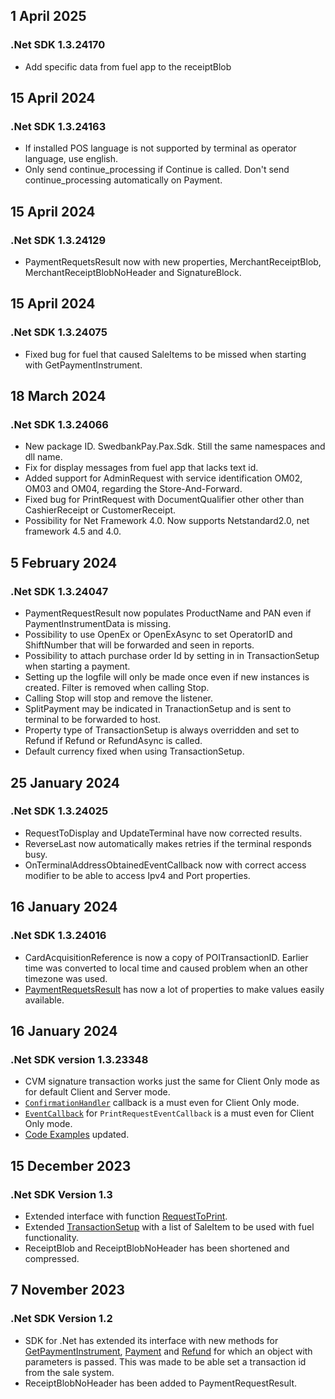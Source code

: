 
## 1 April 2025

### .Net SDK 1.3.24170

*   Add specific data from fuel app to the receiptBlob

## 15 April 2024

### .Net SDK 1.3.24163

*   If installed POS language is not supported by terminal as operator language,
    use english.
*   Only send continue_processing if Continue is called. Don't send
    continue_processing automatically on Payment.

## 15 April 2024

### .Net SDK 1.3.24129

*   PaymentRequetsResult now with new properties, MerchantReceiptBlob,
    MerchantReceiptBlobNoHeader and SignatureBlock.

## 15 April 2024

### .Net SDK 1.3.24075

*   Fixed bug for fuel that caused SaleItems to be missed when starting with
    GetPaymentInstrument.

## 18 March 2024

### .Net SDK 1.3.24066

*   New package ID. SwedbankPay.Pax.Sdk. Still the same namespaces and dll name.
*   Fix for display messages from fuel app that lacks text id.
*   Added support for AdminRequest with service identification OM02, OM03 and
    OM04, regarding the Store-And-Forward.
*   Fixed bug for PrintRequest with DocumentQualifier other other than
    CashierReceipt or CustomerReceipt.
*   Possibility for Net Framework 4.0. Now supports Netstandard2.0, net
    framework 4.5 and 4.0.

## 5 February 2024

### .Net SDK 1.3.24047

*   PaymentRequestResult now populates ProductName and PAN even if
    PaymentInstrumentData is missing.
*   Possibility to use OpenEx or OpenExAsync to set OperatorID and ShiftNumber
    that will be forwarded and seen in reports.
*   Possibility to attach purchase order Id by setting in in TransactionSetup
    when starting a payment.
*   Setting up the logfile will only be made once even if new instances is
    created. Filter is removed when calling Stop.
*   Calling Stop will stop and remove the listener.
*   SplitPayment may be indicated in TranactionSetup and is sent to terminal to
    be forwarded to host.
*   Property type of TransactionSetup is always overridden and set to Refund if
    Refund or RefundAsync is called.
*   Default currency fixed when using TransactionSetup.

## 25 January 2024

### .Net SDK 1.3.24025

*   RequestToDisplay and UpdateTerminal have now corrected results.
*   ReverseLast now automatically makes retries if the terminal responds busy.
*   OnTerminalAddressObtainedEventCallback now with correct access modifier to
    be able to access Ipv4 and Port properties.

## 16 January 2024

### .Net SDK 1.3.24016

*   CardAcquisitionReference is now a copy of POITransactionID. Earlier time was
    converted to local time and caused problem when an other timezone was used.
*   [PaymentRequetsResult][paymentrequestresult] has now a lot of properties to
    make values easily available.

## 16 January 2024

### .Net SDK version 1.3.23348

*   CVM signature transaction works just the same for Client Only mode as for
    default Client and Server mode.
*   [`ConfirmationHandler`][confirmationhandler] callback is a must even for
    Client Only mode.
*   [`EventCallback`][eventcallback] for `PrintRequestEventCallback` is a must
    even for Client Only mode.
*   [Code Examples][codeexamples] updated.

## 15 December 2023

### .Net SDK Version 1.3

*   Extended interface with function [RequestToPrint][requesttoprint].
*   Extended [TransactionSetup][transactionsetup] with a list of SaleItem to be
    used with fuel functionality.
*   ReceiptBlob and ReceiptBlobNoHeader has been shortened and compressed.

## 7 November 2023

### .Net SDK Version 1.2

*   SDK for .Net has extended its interface with new methods for
[GetPaymentInstrument][getpaymentinstrument], [Payment][payment] and
[Refund][refund] for which an object with parameters is passed. This was made to
be able set a transaction id from the sale system.
*   ReceiptBlobNoHeader has been added to PaymentRequestResult.

[getpaymentinstrument]:/pax-terminal/NET/SwpTrmLib/Methods/handy/getpaymentinstrumentasync
[payment]: /pax-terminal/NET/SwpTrmLib/Methods/essential/paymentasync
[refund]: /pax-terminal/NET/SwpTrmLib/Methods/essential/refundasync
[requesttoprint]: /pax-terminal/NET/SwpTrmLib/Methods/handy/requesttoprint
[transactionsetup]: /pax-terminal/NET/includes/transactionsetup
[confirmationhandler]: /pax-terminal/NET/SwpTrmLib/ISwpTrmCallbackInterface
[eventcallback]: /pax-terminal/NET/SwpTrmLib/ISwpTrmCallbackInterface/
[codeexamples]: /pax-terminal/NET/CodeExamples
[paymentrequestresult]: /pax-terminal/NET/includes/paymentrequestresult
